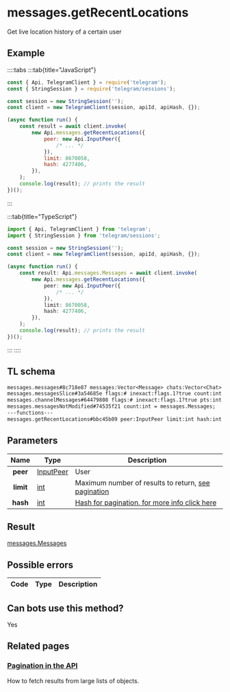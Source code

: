 # messages.getRecentLocations

Get live location history of a certain user

## Example

::::tabs
:::tab{title="JavaScript"}

```js
const { Api, TelegramClient } = require('telegram');
const { StringSession } = require('telegram/sessions');

const session = new StringSession('');
const client = new TelegramClient(session, apiId, apiHash, {});

(async function run() {
    const result = await client.invoke(
        new Api.messages.getRecentLocations({
            peer: new Api.InputPeer({
                /* ... */
            }),
            limit: 8670058,
            hash: 4277406,
        }),
    );
    console.log(result); // prints the result
})();
```

:::

:::tab{title="TypeScript"}

```ts
import { Api, TelegramClient } from 'telegram';
import { StringSession } from 'telegram/sessions';

const session = new StringSession('');
const client = new TelegramClient(session, apiId, apiHash, {});

(async function run() {
    const result: Api.messages.Messages = await client.invoke(
        new Api.messages.getRecentLocations({
            peer: new Api.InputPeer({
                /* ... */
            }),
            limit: 8670058,
            hash: 4277406,
        }),
    );
    console.log(result); // prints the result
})();
```

:::
::::

## TL schema

```txt
messages.messages#8c718e87 messages:Vector<Message> chats:Vector<Chat> users:Vector<User> = messages.Messages;
messages.messagesSlice#3a54685e flags:# inexact:flags.1?true count:int next_rate:flags.0?int offset_id_offset:flags.2?int messages:Vector<Message> chats:Vector<Chat> users:Vector<User> = messages.Messages;
messages.channelMessages#64479808 flags:# inexact:flags.1?true pts:int count:int offset_id_offset:flags.2?int messages:Vector<Message> chats:Vector<Chat> users:Vector<User> = messages.Messages;
messages.messagesNotModified#74535f21 count:int = messages.Messages;
---functions---
messages.getRecentLocations#bbc45b09 peer:InputPeer limit:int hash:int = messages.Messages;
```

## Parameters

|   Name    | Type                                                  | Description                                                                                            |
| :-------: | ----------------------------------------------------- | ------------------------------------------------------------------------------------------------------ |
| **peer**  | [InputPeer](https://core.telegram.org/type/InputPeer) | User                                                                                                   |
| **limit** | [int](https://core.telegram.org/type/int)             | Maximum number of results to return, [see pagination](https://core.telegram.org/api/offsets)           |
| **hash**  | [int](https://core.telegram.org/type/int)             | [Hash for pagination, for more info click here](https://core.telegram.org/api/offsets#hash-generation) |

## Result

[messages.Messages](https://core.telegram.org/type/messages.Messages)

## Possible errors

| Code | Type | Description |
| :--: | ---- | ----------- |

## Can bots use this method?

Yes

## Related pages

### [Pagination in the API](https://core.telegram.org/api/offsets)

How to fetch results from large lists of objects.
